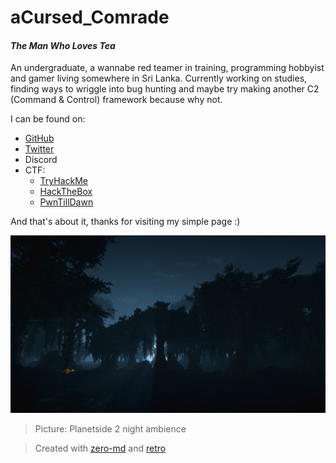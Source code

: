 # aCursed_Comrade
#### *The Man Who Loves Tea*

An undergraduate, a wannabe red teamer in training, programming hobbyist and gamer living somewhere in Sri Lanka. Currently working on studies, finding ways to wriggle into bug hunting and maybe try making another C2 (Command & Control) framework because why not.

I can be found on:
- [GitHub](https://github.com/aCursedComrade)
- [Twitter](https://twitter.com/aCursed_Comrade)
- Discord
- CTF:
  - [TryHackMe](https://tryhackme.com/p/aCursedComrade)
  - [HackTheBox](https://app.hackthebox.com/profile/719962)
  - [PwnTillDawn](https://online.pwntilldawn.com/Achievements/3351)

And that's about it, thanks for visiting my simple page :)

![](assets/d222f2a.jpg)

> Picture: Planetside 2 night ambience

> Created with [zero-md](https://github.com/zerodevx/zero-md) and [retro](https://markdowncss.github.io/retro/)
